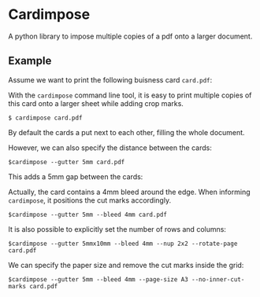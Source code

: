 # Cardimpose

A python library to impose multiple copies of a pdf onto a larger document.

## Example

Assume we want to print the following buisness card `card.pdf`:

With the `cardimpose` command line tool, it is easy to print multiple copies of this card onto a larger sheet while adding crop marks.

`$ cardimpose card.pdf`

By default the cards a put next to each other, filling the whole document.

However, we can also specify the distance between the cards:

`$cardimpose --gutter 5mm card.pdf`

This adds a 5mm gap between the cards:

Actually, the card contains a 4mm bleed around the edge.
When informing `cardimpose`, it positions the cut marks accordingly.

`$cardimpose --gutter 5mm --bleed 4mm card.pdf`

It is also possible to explicitly set the number of rows and columns:

`$cardimpose --gutter 5mmx10mm --bleed 4mm --nup 2x2 --rotate-page card.pdf`

We can specify the paper size and remove the cut marks inside the grid:

`$cardimpose --gutter 5mm --bleed 4mm --page-size A3 --no-inner-cut-marks card.pdf`